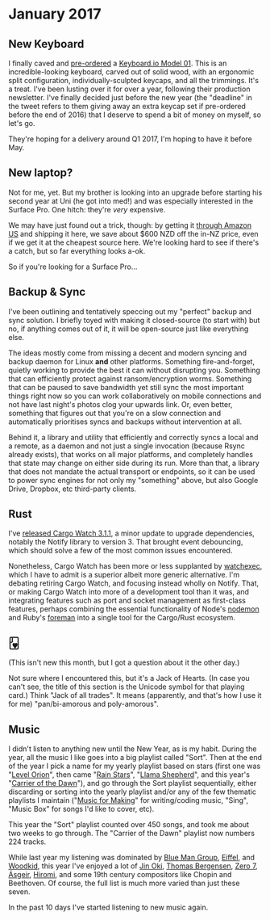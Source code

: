# January 2017

## New Keyboard

I finally caved and [pre-ordered][kb-tweet] a [Keyboard.io Model 01][kb]. This
is an incredible-looking keyboard, carved out of solid wood, with an ergonomic
split configuration, individually-sculpted keycaps, and all the trimmings. It's
a treat. I've been lusting over it for over a year, following their production
newsletter. I've finally decided just before the new year (the "deadline" in
the tweet refers to them giving away an extra keycap set if pre-ordered before
the end of 2016) that I deserve to spend a bit of money on myself, so let's go.

They're hoping for a delivery around Q1 2017, I'm hoping to have it before May.

[kb]: https://shop.keyboard.io
[kb-tweet]: https://twitter.com/passcod/status/814001529057226755

## New laptop?

Not for me, yet. But my brother is looking into an upgrade before starting his
second year at Uni (he got into med!) and was especially interested in the
Surface Pro. One hitch: they're _very_ expensive.

We may have just found out a trick, though: by getting it [through Amazon US]
and shipping it here, we save about $600 NZD off the in-NZ price, even if we
get it at the cheapest source here. We're looking hard to see if there's a
catch, but so far everything looks a-ok.

So if you're looking for a Surface Pro…

[through Amazon US]: https://www.amazon.com/gp/product/B01606IDL0?tag=laptop-magazine-20&th=1

## Backup & Sync

I've been outlining and tentatively speccing out my "perfect" backup and sync
solution. I briefly toyed with making it closed-source (to start with) but no,
if anything comes out of it, it will be open-source just like everything else.

The ideas mostly come from missing a decent and modern syncing and backup
daemon for Linux **and** other platforms. Something fire-and-forget, quietly
working to provide the best it can without disrupting you. Something that can
efficiently protect against ransom/encryption worms. Something that can be
paused to save bandwidth yet still sync the most important things right now so
you can work collaboratively on mobile connections and not have last night's
photos clog your upwards link. Or, even better, something that figures out that
you're on a slow connection and automatically prioritises syncs and backups
without intervention at all.

Behind it, a library and utility that efficiently and correctly syncs a local
and a remote, as a daemon and not just a single invocation (because Rsync
already exists), that works on all major platforms, and completely handles that
state may change on either side during its run. More than that, a library that
does not mandate the actual transport or endpoints, so it can be used to power
sync engines for not only my "something" above, but also Google Drive, Dropbox,
etc third-party clients.

## Rust

I've [released Cargo Watch 3.1.1][watch-3.1.1], a minor update to upgrade
dependencies, notably the Notify library to version 3. That brought event
debouncing, which should solve a few of the most common issues encountered.

Nonetheless, Cargo Watch has been more or less supplanted by [watchexec], which
I have to admit is a superior albeit more generic alternative. I'm debating
retiring Cargo Watch, and focusing instead wholly on Notify. That, or making
Cargo Watch into more of a development tool than it was, and integrating
features such as port and socket management as first-class features, perhaps
combining the essential functionality of Node's [nodemon] and Ruby's [foreman]
into a single tool for the Cargo/Rust ecosystem.

[foreman]: https://github.com/ddollar/foreman
[nodemon]: https://github.com/remy/nodemon
[watch-3.1.1]: https://twitter.com/passcod/status/813691373643698176
[watchexec]: https://github.com/mattgreen/watchexec

## 🂻

(This isn't new this month, but I got a question about it the other day.)

Not sure where I encountered this, but it's a Jack of Hearts. (In case you
can't see, the title of this section is the Unicode symbol for that playing
card.) Think "Jack of all trades". It means (apparently, and that's how I use
it for me) "pan/bi-amorous and poly-amorous".

## Music

I didn't listen to anything new until the New Year, as is my habit. During the
year, all the music I like goes into a big playlist called "Sort". Then at the
end of the year I pick a name for my yearly playlist based on stars (first one
was "[Level Orion]", then came "[Rain Stars]", "[Llama Shepherd]", and this
year's "[Carrier of the Dawn]"), and go through the Sort playlist sequentially,
either discarding or sorting into the yearly playlist and/or any of the few
thematic playlists I maintain ("[Music for Making]" for writing/coding music,
"Sing", "Music Box" for songs I'd like to cover, etc).

This year the "Sort" playlist counted over 450 songs, and took me about two
weeks to go through. The "Carrier of the Dawn" playlist now numbers 224 tracks.

While last year my listening was dominated by [Blue Man Group], [Eiffel], and
[Woodkid], this year I've enjoyed a lot of [Jin Oki], [Thomas Bergensen], [Zero
7], [Ásgeir], [Hiromi], and some 19th century compositors like Chopin and
Beethoven. Of course, the full list is much more varied than just these seven.

In the past 10 days I've started listening to new music again.

[Blue Man Group]: https://www.blueman.com/
[Carrier of the Dawn]: https://play.spotify.com/user/passcod/playlist/4ROxOg5BYFe4SXo8YLEXrR
[Eiffel]: http://www.eiffelnews.com/
[Hiromi]: http://www.hiromiuehara.com/
[Jin Oki]: http://jinoki.net/
[Level Orion]: https://play.spotify.com/user/passcod/playlist/5wS0AZ6nQ5BUGt36jYbvo0
[Llama Shepherd]: https://play.spotify.com/user/passcod/playlist/5NtXFS8YFZtnDRvPNmKPOy
[Music for Making]: https://play.spotify.com/user/passcod/playlist/15G3i15GTFluL6jgwj7f70
[Rain Stars]: https://play.spotify.com/user/passcod/playlist/5zkHK8ynwd3NdiAbA7Q8lK
[Thomas Bergensen]: http://www.thomasbergersen.com/
[Woodkid]: http://www.woodkid.com/
[Zero 7]: http://zero7.co.uk
[Ásgeir]: https://www.asgeirmusic.com/
